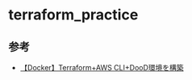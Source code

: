 # terraform_practice

## 参考

- [【Docker】Terraform+AWS CLI+DooD環境を構築](https://qiita.com/Shoma0210/items/7178284e4fdbcd5f9dc2)